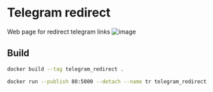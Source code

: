 # Telegram redirect
Web page for redirect telegram links
![image](https://user-images.githubusercontent.com/45021974/170572301-e3874571-b874-4683-8721-84134ad6995d.png)

## Build
```bash
docker build --tag telegram_redirect .

docker run --publish 80:5000 --detach --name tr telegram_redirect

``` 
